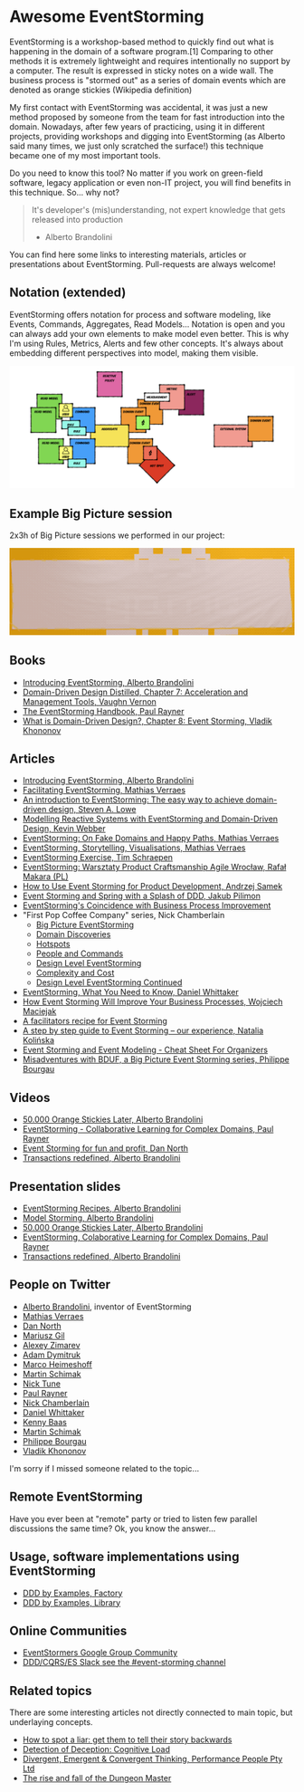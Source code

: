 # Awesome EventStorming

EventStorming is a workshop-based method to quickly find out what is happening in the domain of a software program.[1] Comparing to other methods it is extremely lightweight and requires intentionally no support by a computer. The result is expressed in sticky notes on a wide wall. The business process is "stormed out" as a series of domain events which are denoted as orange stickies (Wikipedia definition)

My first contact with EventStorming was accidental, it was just a new method proposed by someone from the team for fast introduction into the domain.  Nowadays, after few years of practicing, using it in different projects, providing workshops and digging into EventStorming (as Alberto said many times, we just only scratched the surface!) this technique became one of my most important tools.

Do you need to know this tool? No matter if you work on green-field software, legacy application or even non-IT project, you will find benefits in this technique. So... why not?

> It's developer's (mis)understanding, not expert knowledge that gets released into production
> - Alberto Brandolini

You can find here some links to interesting materials, articles or presentations about EventStorming. Pull-requests are always welcome!

## Notation (extended)

EventStorming offers notation for process and software modeling, like Events, Commands, Aggregates, Read Models... Notation is open and you can always add your own elements to make model even better. This is why I'm using Rules, Metrics, Alerts and few other concepts. It's always about embedding different perspectives into model, making them visible.

<p align="center">
  <img src="assets/notation.png" />
</p>

## Example Big Picture session

2x3h of Big Picture sessions we performed in our project:

<p align="center">
  <img src="assets/timelapses/timelapse-1.gif" />
</p>

## Books

- [Introducing EventStorming, Alberto Brandolini](http://eventstorming.com)
- [Domain-Driven Design Distilled, Chapter 7: Acceleration and Management Tools, Vaughn Vernon](https://www.pearson.com/us/higher-education/program/Vernon-Domain-Driven-Design-Distilled/PGM332632.html)
- [The EventStorming Handbook, Paul Rayner](https://leanpub.com/eventstorming_handbook)
- [What is Domain-Driven Design?, Chapter 8: Event Storming, Vladik Khononov](https://learning.oreilly.com/library/view/what-is-domain-driven/9781492057802/)

## Articles

- [Introducing EventStorming, Alberto Brandolini](http://ziobrando.blogspot.com/2013/11/introducing-event-storming.html)
- [Facilitating EventStorming, Mathias Verraes](http://verraes.net/2013/08/facilitating-event-storming/)
- [An introduction to EventStorming: The easy way to achieve domain-driven design, Steven A. Lowe](https://techbeacon.com/introduction-event-storming-easy-way-achieve-domain-driven-design)
- [Modelling Reactive Systems with EventStorming and Domain-Driven Design, Kevin Webber](https://blog.redelastic.com/corporate-arts-crafts-modelling-reactive-systems-with-event-storming-73c6236f5dd7)
- [EventStorming: On Fake Domains and Happy Paths, Mathias Verraes](http://verraes.net/2014/07/event-storming-fake-domains-happy-paths/)
- [EventStorming, Storytelling, Visualisations, Mathias Verraes](http://verraes.net/2015/03/event-storming-storytelling-visualisations/)
- [EventStorming Exercise, Tim Schraepen](http://sch3lp.github.io/2014/07/12/event-storming-exercise/)
- [EventStorming: Warsztaty Product Craftsmanship Agile Wrocław, Rafał Makara (PL)](https://rmakara.github.io/Event-Storming-Warsztaty-Agile-Wroclaw)
- [How to Use Event Storming for Product Development, Andrzej Samek](https://developers.livechatinc.com/blog/event-storming-for-product-development/)
- [Event Storming and Spring with a Splash of DDD, Jakub Pilimon](https://spring.io/blog/2018/04/11/event-storming-and-spring-with-a-splash-of-ddd)
- [EventStorming's Coincidence with Business Process Improvement](https://buildplease.com/pages/lean/)
- "First Pop Coffee Company" series, Nick Chamberlain
  - [Big Picture EventStorming](https://buildplease.com/pages/fpc-2/)
  - [Domain Discoveries](https://buildplease.com/pages/fpc-3/)
  - [Hotspots](https://buildplease.com/pages/fpc-4/)
  - [People and Commands](https://buildplease.com/pages/fpc-5/)
  - [Design Level EventStorming](https://buildplease.com/pages/fpc-6/)
  - [Complexity and Cost](https://buildplease.com/pages/fpc-7/)
  - [Design Level EventStorming Continued](https://buildplease.com/pages/fpc-8/)
- [EventStorming, What You Need to Know, Daniel Whittaker](http://danielwhittaker.me/2016/07/08/eventstorming-what-you-need-to-know/)
- [How Event Storming Will Improve Your Business Processes, Wojciech Maciejak](https://www.monterail.com/blog/event-storming-business-development)
- [A facilitators recipe for Event Storming](https://medium.com/@springdo/a-facilitators-recipe-for-event-storming-941dcb38db0d)
- [A step by step guide to Event Storming – our experience, Natalia Kolińska](https://www.boldare.com/blog/event-storming-guide/)
- [Event Storming and Event Modeling - Cheat Sheet For Organizers](https://github.com/ylorph/RandomThoughts/blob/master/2019.08.16_StormingWithStickies.md)
- [Misadventures with BDUF, a Big Picture Event Storming series, Philippe Bourgau](https://philippe.bourgau.net/misadventures-with-big-design-up-front/)

## Videos

- [50.000 Orange Stickies Later, Alberto Brandolini](https://www.youtube.com/watch?v=1i6QYvYhlYQ)
- [EventStorming - Collaborative Learning for Complex Domains, Paul Rayner](https://www.youtube.com/watch?v=04tGbixfGEY)
- [Event Storming for fun and profit, Dan North](https://skillsmatter.com/skillscasts/8003-event-storming-for-fun-and-profit)
- [Transactions redefined, Alberto Brandolini](https://skillsmatter.com/skillscasts/9507-dddx-bytes)

## Presentation slides

- [EventStorming Recipes, Alberto Brandolini](https://www.slideshare.net/ziobrando/event-storming-recipes)
- [Model Storming, Alberto Brandolini](https://www.slideshare.net/ziobrando/model-storming)
- [50.000 Orange Stickies Later, Alberto Brandolini](https://www.slideshare.net/ziobrando/50000-orange-stickies-later)
- [EventStorming, Colaborative Learning for Complex Domains, Paul Rayner](http://yowconference.com.au/slides/yowwest2016/Rayner-EventStorming.pdf)
- [Transactions redefined, Alberto Brandolini](https://www.slideshare.net/ziobrando/transactions-redefined)

## People on Twitter

- [Alberto Brandolini](https://twitter.com/ziobrando), inventor of EventStorming
- [Mathias Verraes](https://twitter.com/mathiasverraes)
- [Dan North](https://twitter.com/tastapod)
- [Mariusz Gil](https://twitter.com/mariuszgil)
- [Alexey Zimarev](https://twitter.com/Zimareff)
- [Adam Dymitruk](https://twitter.com/adymitruk)
- [Marco Heimeshoff](https://twitter.com/Heimeshoff)
- [Martin Schimak](https://twitter.com/martinschimak)
- [Nick Tune](https://twitter.com/ntcoding)
- [Paul Rayner](https://twitter.com/thepaulrayner)
- [Nick Chamberlain](https://twitter.com/heynickc)
- [Daniel Whittaker](https://twitter.com/codescribler)
- [Kenny Baas](https://twitter.com/kenny_baas)
- [Martin Schimak](https://twitter.com/martinschimak)
- [Philippe Bourgau](https://twitter.com/pbourgau)
- [Vladik Khononov](https://twitter.com/vladikk)

I'm sorry if I missed someone related to the topic...

## Remote EventStorming

Have you ever been at "remote" party or tried to listen few parallel discussions the same time? Ok, you know the answer...

## Usage, software implementations using EventStorming

- [DDD by Examples, Factory](https://github.com/ddd-by-examples/factory)
- [DDD by Examples, Library](https://github.com/ddd-by-examples/library)

## Online Communities

- [EventStormers Google Group Community](https://groups.google.com/forum/#!forum/eventstorming)
- [DDD/CQRS/ES Slack see the #event-storming channel](https://ddd-cqrs-es.herokuapp.com/)

## Related topics

There are some interesting articles not directly connected to main topic, but underlaying concepts.

- [How to spot a liar: get them to tell their story backwards](http://www.dailymail.co.uk/sciencetech/article-460505/How-spot-liar-tell-story-backwards.html)
- [Detection of Deception: Cognitive Load](http://psychology.iresearchnet.com/forensic-psychology/police-psychology/detection-of-deception-cognitive-load/)
- [Divergent, Emergent & Convergent Thinking, Performance People Pty Ltd](https://www.slideshare.net/GeoffatPerformancePeople/fan-explore-focus)
- [The rise and fall of the Dungeon Master](https://medium.com/@ziobrando/the-rise-and-fall-of-the-dungeon-master-c2d511eed12f)

